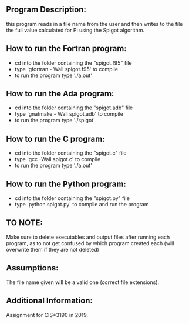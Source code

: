 ## Program Description:
this program reads in a file name from the user and then writes to the file the full value calculated for Pi using the Spigot algorithm.

## How to run the Fortran program:
- cd into the folder containing the "spigot.f95" file 
- type 'gfortran - Wall spigot.f95' to compile
- to run the program type './a.out'

## How to run the Ada program:
- cd into the folder containing the "spigot.adb" file 
- type 'gnatmake - Wall spigot.adb' to compile
- to run the program type './spigot'

## How to run the C program:
- cd into the folder containing the "spigot.c" file 
- type 'gcc -Wall spigot.c' to compile
- to run the program type './a.out'

## How to run the Python program:
- cd into the folder containing the "spigot.py" file 
- type 'python spigot.py' to compile and run the program

## TO NOTE: 
Make sure to delete executables and output files after running each
program, as to not get confused by which program created each (will overwrite them
if they are not deleted)

## Assumptions:
The file name given will be a valid one (correct file extensions).

## Additional Information:
Assignment for CIS*3190 in 2019.
